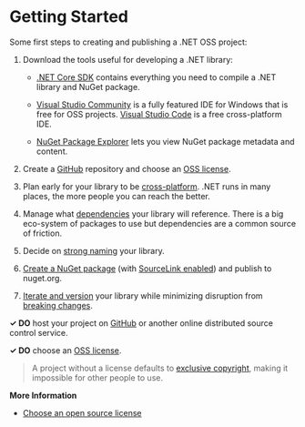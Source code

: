 # Getting Started

Some first steps to creating and publishing a .NET OSS project:

1. Download the tools useful for developing a .NET library:

    * [.NET Core SDK](https://www.microsoft.com/net/download) contains everything you need to compile a .NET library and NuGet package.

    * [Visual Studio Community](https://visualstudio.microsoft.com/downloads/) is a fully featured IDE for Windows that is free for OSS projects. [Visual Studio Code](https://code.visualstudio.com/Download) is a free cross-platform IDE.

    * [NuGet Package Explorer](https://github.com/NuGetPackageExplorer/NuGetPackageExplorer#readme) lets you view NuGet package metadata and content.

2. Create a [GitHub](https://github.com/) repository and choose an [OSS license](https://choosealicense.com/).

3. Plan early for your library to be [cross-platform](./cross-platform-targeting.md). .NET runs in many places, the more people you can reach the better.

4. Manage what [dependencies](./dependencies.md) your library will reference. There is a big eco-system of packages to use but dependencies are a common source of friction.

5. Decide on [strong naming](./strong-naming.md) your library.

6. [Create a NuGet package](./nuget.md) (with [SourceLink enabled](./sourcelink.md)) and publish to nuget.org.

7. [Iterate and version](./versioning.md) your library while minimizing disruption from [breaking changes](./breaking-changes.md).

**✓ DO** host your project on [GitHub](https://github.com/) or another online distributed source control service.

**✓ DO** choose an [OSS license](https://choosealicense.com/).

> A project without a license defaults to [exclusive copyright](https://choosealicense.com/no-permission/), making it impossible for other people to use.

**More Information**

* [Choose an open source license](https://choosealicense.com/)